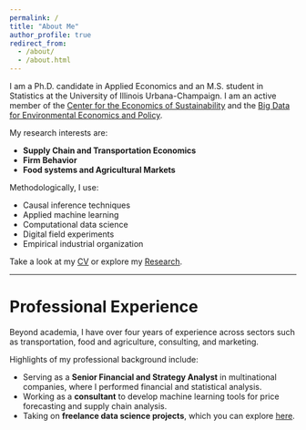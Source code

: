 ```yaml
---
permalink: /
title: "About Me"
author_profile: true
redirect_from: 
  - /about/
  - /about.html
---
```

<style>
table {
  border-collapse: collapse;
  border: none;
}
td {
  border: none;
}
</style>

I am a Ph.D. candidate in Applied Economics and an M.S. student in Statistics at the University of Illinois Urbana-Champaign. I am an active member of the [Center for the Economics of Sustainability](https://ceos.illinois.edu/index.php/node/525) and the [Big Data for Environmental Economics and Policy](https://peter-christensen-pe55.squarespace.com/).  

My research interests are:
- **Supply Chain and Transportation Economics**
- **Firm Behavior**
- **Food systems and Agricultural Markets**


Methodologically, I use:
- Causal inference techniques  
- Applied machine learning  
- Computational data science  
- Digital field experiments  
- Empirical industrial organization  

Take a look at my [CV](https://gustavo1803.github.io/cv/) or explore my [Research](https://gustavo1803.github.io/publications/).

---

# Professional Experience

Beyond academia, I have over four years of experience across sectors such as transportation, food and agriculture, consulting, and marketing.  

Highlights of my professional background include:
- Serving as a **Senior Financial and Strategy Analyst** in multinational companies, where I performed financial and statistical analysis.  
- Working as a **consultant** to develop machine learning tools for price forecasting and supply chain analysis.  
- Taking on **freelance data science projects**, which you can explore [here](https://gustavo1803.github.io/portfolio/).
